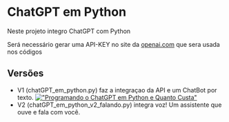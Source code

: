 # ChatGPT em Python

Neste projeto integro ChatGPT com Python

Será necessário gerar uma API-KEY no site da <a href="https://openai.com">openai.com</a> que sera usada nos códigos

## Versões
- V1 (chatGPT_em_python.py) faz a integraçao da API e um ChatBot por texto.
[!["Programando o ChatGPT em Python e Quanto Custa"](https://img.youtube.com/vi/I4ceiHBsN3c/0.jpg)](https://www.youtube.com/watch?v=I4ceiHBsN3c)
- V2 (chatGPT_em_python_v2_falando.py) integra voz! Um assistente que ouve e fala com você.
